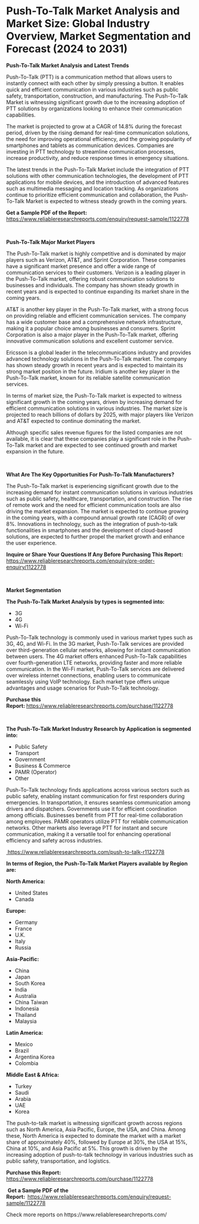 <p><h1>Push-To-Talk Market Analysis and Market Size: Global Industry Overview, Market Segmentation and Forecast (2024 to 2031)</h1></p><p><strong>Push-To-Talk Market Analysis and Latest Trends</strong></p>
<p><p>Push-To-Talk (PTT) is a communication method that allows users to instantly connect with each other by simply pressing a button. It enables quick and efficient communication in various industries such as public safety, transportation, construction, and manufacturing. The Push-To-Talk Market is witnessing significant growth due to the increasing adoption of PTT solutions by organizations looking to enhance their communication capabilities.</p><p>The market is projected to grow at a CAGR of 14.8% during the forecast period, driven by the rising demand for real-time communication solutions, the need for improving operational efficiency, and the growing popularity of smartphones and tablets as communication devices. Companies are investing in PTT technology to streamline communication processes, increase productivity, and reduce response times in emergency situations.</p><p>The latest trends in the Push-To-Talk Market include the integration of PTT solutions with other communication technologies, the development of PTT applications for mobile devices, and the introduction of advanced features such as multimedia messaging and location tracking. As organizations continue to prioritize efficient communication and collaboration, the Push-To-Talk Market is expected to witness steady growth in the coming years.</p></p>
<p><strong>Get a Sample PDF of the Report:&nbsp;</strong> <a href="https://www.reliableresearchreports.com/enquiry/request-sample/1122778">https://www.reliableresearchreports.com/enquiry/request-sample/1122778</a></p>
<p>&nbsp;</p>
<p><strong>Push-To-Talk Major Market Players</strong></p>
<p><p>The Push-To-Talk market is highly competitive and is dominated by major players such as Verizon, AT&T, and Sprint Corporation. These companies have a significant market presence and offer a wide range of communication services to their customers. Verizon is a leading player in the Push-To-Talk market, offering robust communication solutions to businesses and individuals. The company has shown steady growth in recent years and is expected to continue expanding its market share in the coming years.</p><p>AT&T is another key player in the Push-To-Talk market, with a strong focus on providing reliable and efficient communication services. The company has a wide customer base and a comprehensive network infrastructure, making it a popular choice among businesses and consumers. Sprint Corporation is also a major player in the Push-To-Talk market, offering innovative communication solutions and excellent customer service.</p><p>Ericsson is a global leader in the telecommunications industry and provides advanced technology solutions in the Push-To-Talk market. The company has shown steady growth in recent years and is expected to maintain its strong market position in the future. Iridium is another key player in the Push-To-Talk market, known for its reliable satellite communication services.</p><p>In terms of market size, the Push-To-Talk market is expected to witness significant growth in the coming years, driven by increasing demand for efficient communication solutions in various industries. The market size is projected to reach billions of dollars by 2025, with major players like Verizon and AT&T expected to continue dominating the market.</p><p>Although specific sales revenue figures for the listed companies are not available, it is clear that these companies play a significant role in the Push-To-Talk market and are expected to see continued growth and market expansion in the future.</p></p>
<p>&nbsp;</p>
<p><strong>What Are The Key Opportunities For Push-To-Talk Manufacturers?</strong></p>
<p><p>The Push-To-Talk market is experiencing significant growth due to the increasing demand for instant communication solutions in various industries such as public safety, healthcare, transportation, and construction. The rise of remote work and the need for efficient communication tools are also driving the market expansion. The market is expected to continue growing in the coming years, with a compound annual growth rate (CAGR) of over 8%. Innovations in technology, such as the integration of push-to-talk functionalities in smartphones and the development of cloud-based solutions, are expected to further propel the market growth and enhance the user experience.</p></p>
<p><strong>Inquire or Share Your Questions If Any Before Purchasing This Report:</strong> <a href="https://www.reliableresearchreports.com/enquiry/pre-order-enquiry/1122778">https://www.reliableresearchreports.com/enquiry/pre-order-enquiry/1122778</a></p>
<p>&nbsp;</p>
<p><strong>Market Segmentation</strong></p>
<p><strong>The Push-To-Talk Market Analysis by types is segmented into:</strong></p>
<p><ul><li>3G</li><li>4G</li><li>Wi-Fi</li></ul></p>
<p><p>Push-To-Talk technology is commonly used in various market types such as 3G, 4G, and Wi-Fi. In the 3G market, Push-To-Talk services are provided over third-generation cellular networks, allowing for instant communication between users. The 4G market offers enhanced Push-To-Talk capabilities over fourth-generation LTE networks, providing faster and more reliable communication. In the Wi-Fi market, Push-To-Talk services are delivered over wireless internet connections, enabling users to communicate seamlessly using VoIP technology. Each market type offers unique advantages and usage scenarios for Push-To-Talk technology.</p></p>
<p><strong>Purchase this Report:&nbsp;</strong><a href="https://www.reliableresearchreports.com/purchase/1122778">https://www.reliableresearchreports.com/purchase/1122778</a></p>
<p>&nbsp;</p>
<p><strong>The Push-To-Talk Market Industry Research by Application is segmented into:</strong></p>
<p><ul><li>Public Safety</li><li>Transport</li><li>Government</li><li>Business & Commerce</li><li>PAMR (Operator)</li><li>Other</li></ul></p>
<p><p>Push-To-Talk technology finds applications across various sectors such as public safety, enabling instant communication for first responders during emergencies. In transportation, it ensures seamless communication among drivers and dispatchers. Governments use it for efficient coordination among officials. Businesses benefit from PTT for real-time collaboration among employees. PAMR operators utilize PTT for reliable communication networks. Other markets also leverage PTT for instant and secure communication, making it a versatile tool for enhancing operational efficiency and safety across industries.</p></p>
<p><a href="https://www.reliableresearchreports.com/push-to-talk-r1122778">&nbsp;https://www.reliableresearchreports.com/push-to-talk-r1122778</a></p>
<p><strong>In terms of Region, the Push-To-Talk Market Players available by Region are:</strong></p>
<p>
    <p> <strong> North America: </strong>
        <ul>
            <li>United States</li>
            <li>Canada</li>
        </ul>
        </p> 
    <p> <strong> Europe: </strong>
        <ul>
            <li>Germany</li>
            <li>France</li>
            <li>U.K.</li>
            <li>Italy</li>
            <li>Russia</li>
        </ul>
        </p> 
    <p> <strong> Asia-Pacific: </strong>
        <ul>
            <li>China</li>
            <li>Japan</li>
            <li>South Korea</li>
            <li>India</li>
            <li>Australia</li>
            <li>China Taiwan</li>
            <li>Indonesia</li>
            <li>Thailand</li>
            <li>Malaysia</li>
        </ul>
        </p> 
    <p> <strong> Latin America: </strong>
        <ul>
            <li>Mexico</li>
            <li>Brazil</li>
            <li>Argentina Korea</li>
            <li>Colombia</li>
        </ul>
        </p> 
    <p> <strong> Middle East & Africa: </strong>
        <ul>
            <li>Turkey</li>
            <li>Saudi</li>
            <li>Arabia</li>
            <li>UAE</li>
            <li>Korea</li>
        </ul>
    </p>
    </p>
<p><p>The push-to-talk market is witnessing significant growth across regions such as North America, Asia Pacific, Europe, the USA, and China. Among these, North America is expected to dominate the market with a market share of approximately 40%, followed by Europe at 30%, the USA at 15%, China at 10%, and Asia Pacific at 5%. This growth is driven by the increasing adoption of push-to-talk technology in various industries such as public safety, transportation, and logistics.</p></p>
<p><strong>Purchase this Report: </strong><a href="https://www.reliableresearchreports.com/purchase/1122778">https://www.reliableresearchreports.com/purchase/1122778</a></p>
<p>&nbsp;<strong>Get a Sample PDF of the Report:&nbsp;&nbsp;</strong><a href="https://www.reliableresearchreports.com/enquiry/request-sample/1122778">https://www.reliableresearchreports.com/enquiry/request-sample/1122778</a></p>
<p><strong></strong></p>
<p>Check more reports on https://www.reliableresearchreports.com/</p>